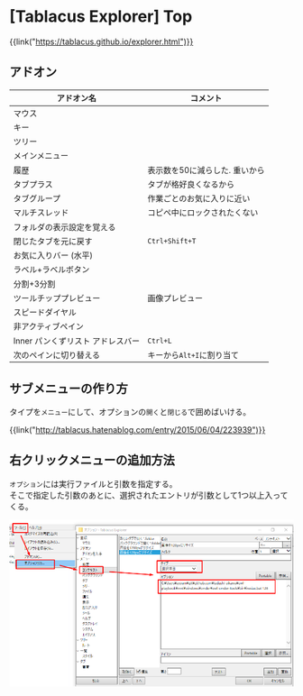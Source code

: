 # [Tablacus Explorer] Top

{{link("https://tablacus.github.io/explorer.html")}}


アドオン
--------

|            アドオン名             |            コメント            |
| --------------------------------- | ------------------------------ |
| マウス                            |                                |
| キー                              |                                |
| ツリー                            |                                |
| メインメニュー                    |                                |
| 履歴                              | 表示数を50に減らした. 重いから |
| タブプラス                        | タブが格好良くなるから         |
| タブグループ                      | 作業ごとのお気に入りに近い     |
| マルチスレッド                    | コピペ中にロックされたくない   |
| フォルダの表示設定を覚える        |                                |
| 閉じたタブを元に戻す              | `Ctrl+Shift+T`                 |
| お気に入りバー (水平)             |                                |
| ラベル+ラベルボタン               |                                |
| 分割+3分割                        |                                |
| ツールチッププレビュー            | 画像プレビュー                 |
| スピードダイヤル                  |                                |
| 非アクティブペイン                |                                |
| Inner パンくずリスト アドレスバー | `Ctrl+L`                       |
| 次のペインに切り替える            | キーから`Alt+I`に割り当て      |


サブメニューの作り方
--------------------

タイプを`メニュー`にして、オプションの`開く`と`閉じる`で囲めばいける。

{{link("http://tablacus.hatenablog.com/entry/2015/06/04/223939")}}



右クリックメニューの追加方法
----------------------------

`オプション`には実行ファイルと引数を指定する。  
そこで指定した引数のあとに、選択されたエントリが引数として1つ以上入ってくる。

![](images/2019-09-29-22-52-47.png)
